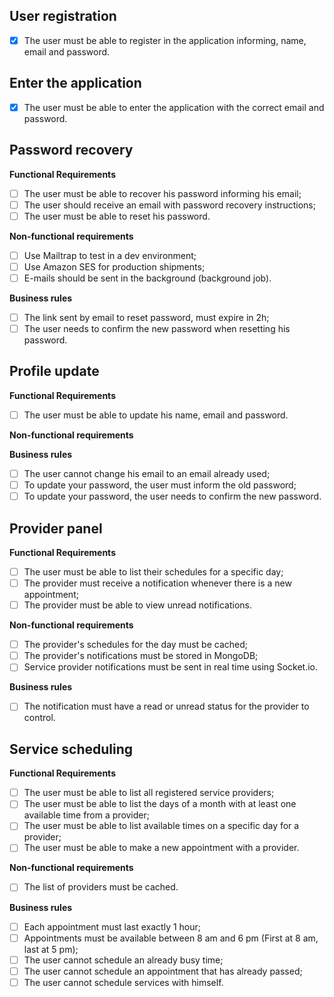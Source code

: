 ## User registration

- [x] The user must be able to register in the application informing, name, email and password.

## Enter the application

- [x] The user must be able to enter the application with the correct email and password.

## Password recovery

**Functional Requirements**

- [ ] The user must be able to recover his password informing his email;
- [ ] The user should receive an email with password recovery instructions;
- [ ] The user must be able to reset his password.

**Non-functional requirements**

- [ ] Use Mailtrap to test in a dev environment;
- [ ] Use Amazon SES for production shipments;
- [ ] E-mails should be sent in the background (background job).

**Business rules**

- [ ] The link sent by email to reset password, must expire in 2h;
- [ ] The user needs to confirm the new password when resetting his password.

## Profile update

**Functional Requirements**

- [ ] The user must be able to update his name, email and password.

**Non-functional requirements**

**Business rules**

- [ ] The user cannot change his email to an email already used;
- [ ] To update your password, the user must inform the old password;
- [ ] To update your password, the user needs to confirm the new password.

## Provider panel

**Functional Requirements**

- [ ] The user must be able to list their schedules for a specific day;
- [ ] The provider must receive a notification whenever there is a new appointment;
- [ ] The provider must be able to view unread notifications.

**Non-functional requirements**

- [ ] The provider's schedules for the day must be cached;
- [ ] The provider's notifications must be stored in MongoDB;
- [ ] Service provider notifications must be sent in real time using Socket.io.

**Business rules**

- [ ] The notification must have a read or unread status for the provider to control.

## Service scheduling

**Functional Requirements**

- [ ] The user must be able to list all registered service providers;
- [ ] The user must be able to list the days of a month with at least one available time from a provider;
- [ ] The user must be able to list available times on a specific day for a provider;
- [ ] The user must be able to make a new appointment with a provider.

**Non-functional requirements**

- [ ] The list of providers must be cached.

**Business rules**

- [ ] Each appointment must last exactly 1 hour;
- [ ] Appointments must be available between 8 am and 6 pm (First at 8 am, last at 5 pm);
- [ ] The user cannot schedule an already busy time;
- [ ] The user cannot schedule an appointment that has already passed;
- [ ] The user cannot schedule services with himself.
